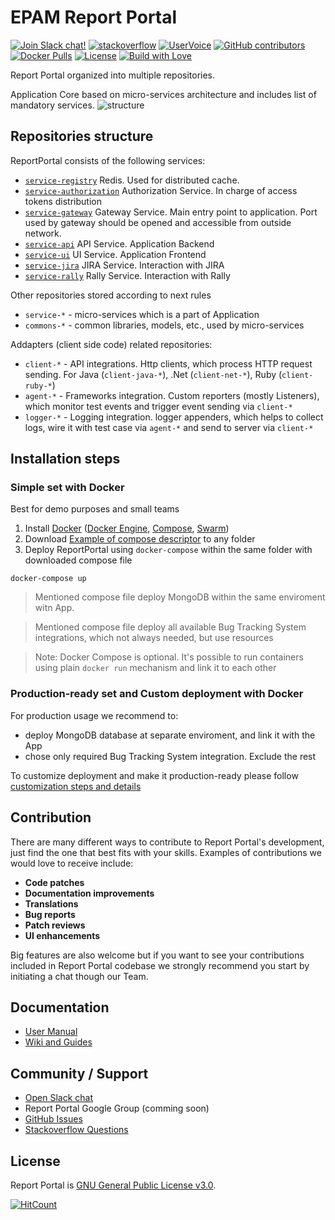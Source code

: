 # EPAM Report Portal
[![Join Slack chat!](https://reportporal-slack-auto.herokuapp.com/badge.svg)](https://reportporal-slack-auto.herokuapp.com)
[![stackoverflow](https://img.shields.io/badge/reportportal-stackoverflow-orange.svg?style=flat)](http://stackoverflow.com/questions/tagged/reportportal)
[![UserVoice](https://img.shields.io/badge/uservoice-vote%20ideas-orange.svg?style=flat)](http://stackoverflow.com/questions/tagged/reportportal)
[![GitHub contributors](https://img.shields.io/github/contributors/reportportal/reportportal.svg?maxAge=2592000)](https://github.com/reportportal/reportportal)
[![Docker Pulls](https://img.shields.io/docker/pulls/reportportal/service-registry.svg?maxAge=2592000)](https://hub.docker.com/u/reportportal/)
[![License](https://img.shields.io/badge/license-GPLv3-blue.svg)](http://www.gnu.org/licenses/gpl-3.0.html)
[![Build with Love](https://img.shields.io/badge/%20%20build%20with%20%20-%E2%9D%A4%EF%B8%8F%E2%80%8D-green.svg)](http://reportportal.io?style=flat)


Report Portal organized into multiple repositories.

Application Core based on micro-services architecture and includes list of mandatory services.
![structure]()

## Repositories structure

ReportPortal consists of the following services:
- [`service-registry`](https://github.com/reportportal/service-registry) Redis. Used for distributed cache.
- [`service-authorization`](https://github.com/reportportal/service-authorization) Authorization Service. In charge of access tokens distribution
- [`service-gateway`](https://github.com/reportportal/service-gateway) Gateway Service. Main entry point to application. Port used by gateway should be opened and accessible from outside network.
- [`service-api`](https://github.com/reportportal/service-api) API Service. Application Backend
- [`service-ui`](https://github.com/reportportal/service-ui) UI Service. Application Frontend
- [`service-jira`](https://github.com/reportportal/service-jira) JIRA Service. Interaction with JIRA
- [`service-rally`](https://github.com/reportportal/service-rally) Rally Service. Interaction with Rally

Other repositories stored according to next rules
- `service-*` - micro-services which is a part of Application
- `commons-*` - common libraries, models, etc., used by micro-services

Addapters (client side code) related repositories:

- `client-*` - API integrations. Http clients, which process HTTP request sending. For Java (`client-java-*`), .Net (`client-net-*`), Ruby (`client-ruby-*`)
- `agent-*` - Frameworks integration. Custom reporters (mostly Listeners), which monitor test events and trigger event sending via `client-*`
- `logger-*` - Logging integration. logger appenders, which helps to collect logs, wire it with test case via `agent-*` and send to server via `client-*`


## Installation steps

### Simple set with Docker
Best for demo purposes and small teams

1. Install [Docker](http://docs-stage.docker.com/engine/installation/) ([Docker Engine](https://docs.docker.com/engine/installation/), [Compose](https://docs.docker.com/compose/install/), [Swarm](https://docs.docker.com/swarm/install-manual/))
2. Download [Example of compose descriptor](https://github.com/reportportal/reportportal/blob/master/docker-compose.yml) to any folder
3. Deploy ReportPortal using `docker-compose` within the same folder with downloaded compose file

  ```Shell
  docker-compose up 
  ```
  
>Mentioned compose file deploy MongoDB within the same enviroment witn App.

>Mentioned compose file deploy all available Bug Tracking System integrations, which not always needed, but use resources

>Note: Docker Compose is optional. It's possible to run containers using plain `docker run` mechanism and link it to each other

### Production-ready set and Custom deployment with Docker

For production usage we recommend to:
- deploy MongoDB database at separate enviroment, and link it with the App
- chose only required Bug Tracking System integration. Exclude the rest

To customize deployment and make it production-ready please follow [customization steps and details](https://github.com/reportportal/reportportal/blob/master/deploy_customization.md)

## Contribution

There are many different ways to contribute to Report Portal's development, just find the one that best fits with your skills. Examples of contributions we would love to receive include:

- **Code patches**
- **Documentation improvements**
- **Translations**
- **Bug reports**
- **Patch reviews**
- **UI enhancements**

Big features are also welcome but if you want to see your contributions included in Report Portal codebase we strongly recommend you start by initiating a chat though our Team.

## Documentation

* [User Manual](http://reportportal.io/#documentation)
* [Wiki and Guides](https://github.com/reportportal/reportportal/wiki)


## Community / Support

* [Open Slack chat](https://reportporal-slack-auto.herokuapp.com)
* Report Portal Google Group (comming soon)
* [GitHub Issues](https://github.com/reportportal/reportportal/issues)
* [Stackoverflow Questions](http://stackoverflow.com/questions/tagged/reportportal)

## License

Report Portal is [GNU General Public License v3.0](http://www.gnu.org/licenses/gpl-3.0.html).

[![HitCount](https://hitt.herokuapp.com/reportportal/reportportal.svg)](https://github.com/reportportal/reportportal)
